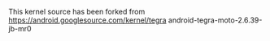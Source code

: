 This kernel source has been forked from
https://android.googlesource.com/kernel/tegra
android-tegra-moto-2.6.39-jb-mr0
